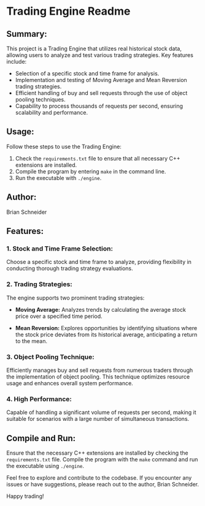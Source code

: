 # Trading Engine Readme

## Summary:

This project is a Trading Engine that utilizes real historical stock data, allowing users to analyze and test various trading strategies. Key features include:

- Selection of a specific stock and time frame for analysis.
- Implementation and testing of Moving Average and Mean Reversion trading strategies.
- Efficient handling of buy and sell requests through the use of object pooling techniques.
- Capability to process thousands of requests per second, ensuring scalability and performance.

## Usage:

Follow these steps to use the Trading Engine:

1. Check the `requirements.txt` file to ensure that all necessary C++ extensions are installed.
2. Compile the program by entering `make` in the command line.
3. Run the executable with `./engine`.

## Author:

Brian Schneider

## Features:

### 1. Stock and Time Frame Selection:

Choose a specific stock and time frame to analyze, providing flexibility in conducting thorough trading strategy evaluations.

### 2. Trading Strategies:

The engine supports two prominent trading strategies:

- **Moving Average:** Analyzes trends by calculating the average stock price over a specified time period.
  
- **Mean Reversion:** Explores opportunities by identifying situations where the stock price deviates from its historical average, anticipating a return to the mean.

### 3. Object Pooling Technique:

Efficiently manages buy and sell requests from numerous traders through the implementation of object pooling. This technique optimizes resource usage and enhances overall system performance.

### 4. High Performance:

Capable of handling a significant volume of requests per second, making it suitable for scenarios with a large number of simultaneous transactions.

## Compile and Run:

Ensure that the necessary C++ extensions are installed by checking the `requirements.txt` file. Compile the program with the `make` command and run the executable using `./engine`.

Feel free to explore and contribute to the codebase. If you encounter any issues or have suggestions, please reach out to the author, Brian Schneider.

Happy trading!

